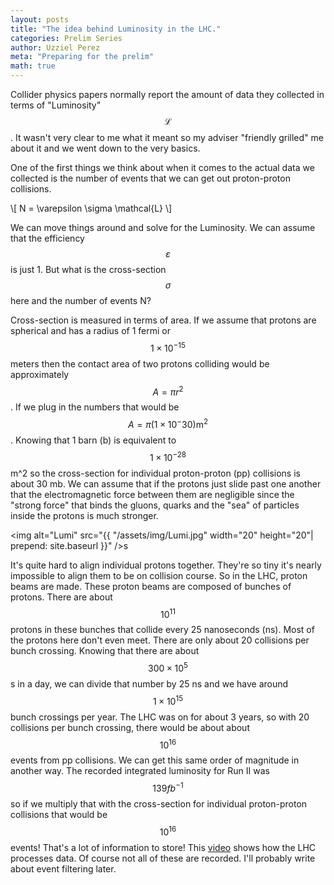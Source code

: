 ```yaml
---
layout: posts
title: "The idea behind Luminosity in the LHC."
categories: Prelim Series
author: Uzziel Perez
meta: "Preparing for the prelim"
math: true
---
```


Collider physics papers normally report the amount of data they collected in terms of "Luminosity" $$\mathcal{L}$$. It wasn't very clear to me what it meant so my adviser "friendly grilled" me about it and we went down to the very basics.

One of the first things we think about when it comes to the actual data we collected is the number of events that we can get out proton-proton collisions.

\\[ N = \varepsilon \sigma \mathcal{L} \\]

We can move things around and solve for the Luminosity. We can assume that the efficiency $$\varepsilon$$ is just 1. But what is the cross-section $$\sigma$$ here and the number of events N?

Cross-section is measured in terms of area. If we assume that protons are spherical and has a radius of 1 fermi or $$1\times10^{-15}$$ meters then the contact area of two protons colliding would be approximately $$A = \pi r^2$$. If we plug in the numbers that would be $$A = \pi (1 \times 10^-30) \textrm{m}^2$$. Knowing that 1 barn (b) is equivalent to $$ 1 \times 10^{-28} $$ m^2 so the cross-section for individual proton-proton (pp) collisions is about 30 mb. We can assume that if the protons just slide past one another that the electromagnetic force between them are negligible since the "strong force" that binds the gluons, quarks and the "sea" of particles inside the protons is much stronger.

<img alt="Lumi" src="{{ "/assets/img/Lumi.jpg" width="20" height="20"| prepend: site.baseurl }}" />s

It's quite hard to align individual protons together. They're so tiny it's nearly impossible to align them to be on collision course. So in the LHC, proton beams are made. These proton beams are composed of bunches of protons. There are about $$10^{11}$$ protons in these bunches that collide every 25 nanoseconds (ns). Most of the protons here don't even meet. There are only about 20 collisions per bunch crossing. Knowing that there are about $$300 \times 10^5$$ s in a day, we can divide that number by 25 ns and we have around $$1 \times 10^{15}$$ bunch crossings per year. The LHC was on for about 3 years, so with 20 collisions per bunch crossing, there would be about about $$10^{16}$$ events from pp collisions. We can get this same order of magnitude in another way. The recorded integrated luminosity for Run II was $$139 fb^{-1}$$ so if we multiply that with the cross-section for individual proton-proton collisions that would be $$10^{16}$$ events! That's a lot of information to store! This [video](https://www.youtube.com/watch?v=jDC3-QSiLB4) shows how the LHC processes data. Of course not all of these are recorded. I'll probably write about event filtering later.
